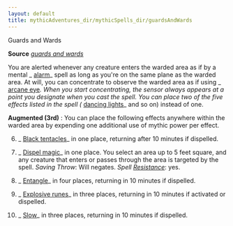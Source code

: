 ```yaml
---
layout: default
title: mythicAdventures_dir/mythicSpells_dir/guardsAndWards
---
```

Guards and Wards

**Source** [_guards and wards_](../../spells_dir/guardsAndWards#_guards-and-wards)

You are alerted whenever any creature enters the warded area as if by a mental _ [alarm](../../spells_dir/alarm#_alarm)_ spell as long as you're on the same plane as the warded area. At will, you can concentrate to observe the warded area as if using _ [arcane eye](../../spells_dir/arcaneEye#_arcane-eye)_. When you start concentrating, the sensor always appears at a point you designate when you cast the spell. You can place two of the five effects listed in the spell (_ [dancing lights](../../spells_dir/dancingLights#_dancing-lights)_ and so on) instead of one.

**Augmented (3rd)** : You can place the following effects anywhere within the warded area by expending one additional use of mythic power per effect.

6. _ [Black tentacles](../../spells_dir/blackTentacles#_black-tentacles)_ in one place, returning after 10 minutes if dispelled.

7. _ [Dispel magic](../../spells_dir/dispelMagic#_dispel-magic)_ in one place. You select an area up to 5 feet square, and any creature that enters or passes through the area is targeted by the spell. _Saving Throw_: Will negates. _Spell [Resistance](../../spells_dir/resistance#_resistance)_: yes.

8. _ [Entangle](../../spells_dir/entangle#_entangle)_ in four places, returning in 10 minutes if dispelled.

9. _ [Explosive runes](../../spells_dir/explosiveRunes#_explosive-runes)_ in three places, returning in 10 minutes if activated or dispelled.

10. _ [Slow](../../spells_dir/slow#_slow)_ in three places, returning in 10 minutes if dispelled.

